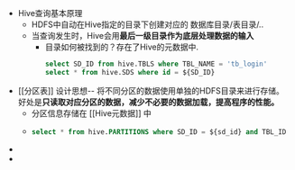 - Hive查询基本原理
	- HDFS中自动在Hive指定的目录下创建对应的 数据库目录/表目录/..
	- 当查询发生时，Hive会用**最后一级目录作为底层处理数据的输入**
		- 目录如何被找到的？存在了Hive的元数据中.
		  ```SQL
		  select SD_ID from hive.TBLS where TBL_NAME = 'tb_login'
		  select * from hive.SDS where id = ${SD_ID}
		  ```
- [[分区表]] 设计思想-- 将不同分区的数据使用单独的HDFS目录来进行存储。好处是**只读取对应分区的数据，减少不必要的数据加载，提高程序的性能。**
	- 分区信息存储在 [[Hive元数据]] 中
	- ```SQL
	  select * from hive.PARTITIONS where SD_ID = ${sd_id} and TBL_ID = ${table_id}
	  ```
-
-